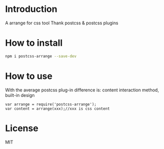 # Introduction

A arrange for css tool
Thank postcss & postcss plugins

# How to install

```bash
npm i postcss-arrange --save-dev
```

# How to use
With the average postcss plug-in difference is: content interaction method, built-in design

```
var arrange = require('postcss-arrange');
var content = arrange(xxx);//xxx is css content
```

# License

MIT